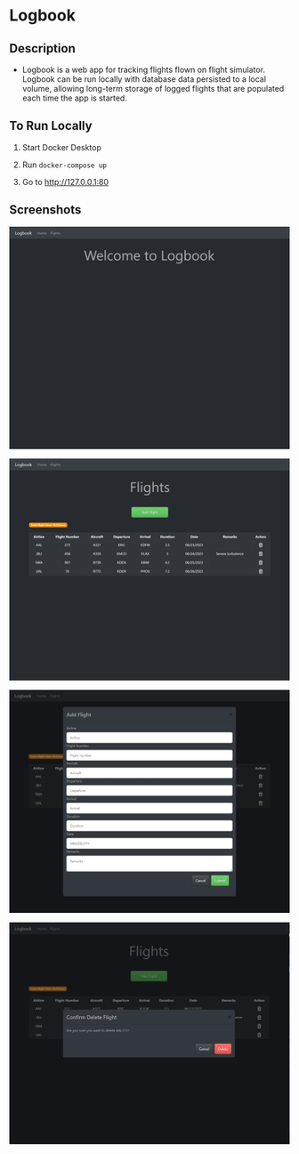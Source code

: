 # Logbook

## Description
- Logbook is a web app for tracking flights flown on flight simulator. Logbook can be run locally with database data persisted to a local volume, allowing long-term storage of logged flights that are populated each time the app is started.

## To Run Locally

1. Start Docker Desktop

2. Run `docker-compose up`

3. Go to http://127.0.0.1:80

## Screenshots

![Home](screenshots/home.jpg)

![Flights](screenshots/flights.jpg)

![Add Flight](screenshots/add.jpg)

![Delete](screenshots/delete.jpg)
